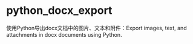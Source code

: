 # python_docx_export
使用Python导出docx文档中的图片、文本和附件：Export images, text, and attachments in docx documents using Python.
